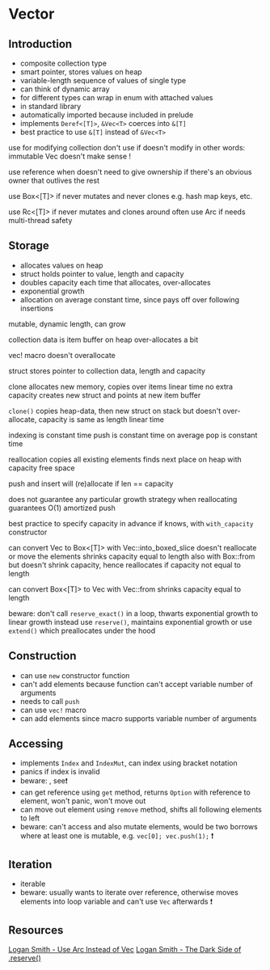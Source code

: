 # Vector



## Introduction

- composite collection type
- smart pointer, stores values on heap
- variable-length sequence of values of single type
- can think of dynamic array
- for different types can wrap in enum with attached values
- in standard library
- automatically imported because included in prelude
- implements `Deref<[T]>`, `&Vec<T>` coerces into `&[T]`
- best practice to use `&[T]` instead of `&Vec<T>`

use for modifying collection
don't use if doesn't modify
in other words: immutable Vec doesn't make sense !

 use reference when doesn't need to give ownership
if there's an obvious owner that outlives the rest

use Box<[T]> if never mutates and never clones
e.g. hash map keys, etc.

use Rc<[T]> if never mutates and clones around often
use Arc if needs multi-thread safety



## Storage

- allocates values on heap
- struct holds pointer to value, length and capacity
- doubles capacity each time that allocates, over-allocates
- exponential growth
- allocation on average constant time, since pays off over following insertions

mutable, dynamic length, can grow

collection data is item buffer on heap
over-allocates a bit

vec! macro doesn't overallocate

 struct stores pointer to collection data, length and capacity

clone allocates new memory, copies over items
linear time
no extra capacity
creates new struct and points at new item buffer

`clone()` copies heap-data, then new struct on stack
but doesn't over-allocate, capacity is same as length
linear time

indexing is constant time
push is constant time on average
pop is constant time

reallocation copies all existing elements
finds next place on heap with capacity free space

push and insert will (re)allocate if len == capacity

does not guarantee any particular growth strategy when reallocating
guarantees O(1) amortized push

best practice to specify capacity in advance if knows, with `with_capacity` constructor

 can convert Vec<T> to Box<[T]> with Vec::into_boxed_slice
 doesn't reallocate or move the elements
 shrinks capacity equal to length
 also with Box::from but doesn't shrink capacity, hence reallocates if capacity not equal to length
 
 can convert Box<[T]> to Vec<T> with Vec::from
  shrinks capacity equal to length

beware: don't call `reserve_exact()` in a loop, thwarts exponential growth to linear growth
instead use `reserve()`, maintains exponential growth
or use `extend()` which preallocates under the hood



## Construction

- can use `new` constructor function
- can't add elements because function can't accept variable number of arguments
- needs to call `push`
- can use `vec!` macro
- can add elements since macro supports variable number of arguments



## Accessing

- implements `Index` and `IndexMut`, can index using bracket notation
- panics if index is invalid
- beware: , see❗️
- can get reference using `get` method, returns `Option` with reference to element, won't panic, won't move out
- can move out element using `remove` method, shifts all following elements to left
- beware: can't access and also mutate elements, would be two borrows where at least one is mutable, e.g. `vec[0]; vec.push(1);` ❗️



## Iteration

- iterable
- beware: usually wants to iterate over reference, otherwise moves elements into loop variable and can't use `Vec` afterwards ❗️



## Resources

[Logan Smith - Use Arc Instead of Vec](https://youtube.com/watch?v=A4cKi7PTJSs)
[Logan Smith - The Dark Side of .reserve()](https://youtube.com/watch?v=algDLvbl1YY)
